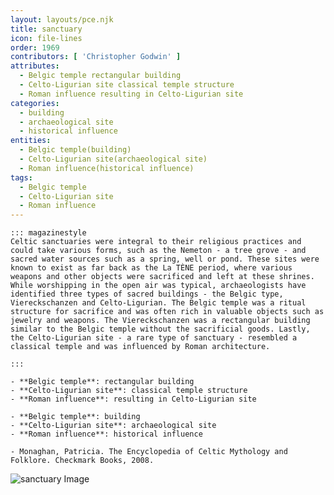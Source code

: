```yaml
---
layout: layouts/pce.njk
title: sanctuary
icon: file-lines
order: 1969
contributors: [ 'Christopher Godwin' ]
attributes:
  - Belgic temple rectangular building
  - Celto-Ligurian site classical temple structure
  - Roman influence resulting in Celto-Ligurian site
categories:
  - building
  - archaeological site
  - historical influence
entities:
  - Belgic temple(building)
  - Celto-Ligurian site(archaeological site)
  - Roman influence(historical influence)
tags:
  - Belgic temple
  - Celto-Ligurian site
  - Roman influence
---
```

``` tab [group1:Info]
::: magazinestyle
Celtic sanctuaries were integral to their religious practices and could take various forms, such as the Nemeton - a tree grove - and sacred water sources such as a spring, well or pond. These sites were known to exist as far back as the La TÈNE period, where various weapons and other objects were sacrificed and left at these shrines. While worshipping in the open air was typical, archaeologists have identified three types of sacred buildings - the Belgic type, Viereckschanzen and Celto-Ligurian. The Belgic temple was a ritual structure for sacrifice and was often rich in valuable objects such as jewelry and weapons. The Viereckschanzen was a rectangular building similar to the Belgic temple without the sacrificial goods. Lastly, the Celto-Ligurian site - a rare type of sanctuary - resembled a classical temple and was influenced by Roman architecture.

:::
```
``` tab [group1:Attributes]
- **Belgic temple**: rectangular building
- **Celto-Ligurian site**: classical temple structure
- **Roman influence**: resulting in Celto-Ligurian site
```
``` tab [group1:Entities]
- **Belgic temple**: building
- **Celto-Ligurian site**: archaeological site
- **Roman influence**: historical influence
```
``` tab [group1:Sources]
- Monaghan, Patricia. The Encyclopedia of Celtic Mythology and Folklore. Checkmark Books, 2008.
```
![sanctuary Image](['https://upload.wikimedia.org/wikipedia/commons/thumb/5/56/Sanctuary_marker_for_Holyrood_Abbey%2C_Royal_Mile%2C_Edinburgh.jpg/1200px-Sanctuary_marker_for_Holyrood_Abbey%2C_Royal_Mile%2C_Edinburgh.jpg'])
